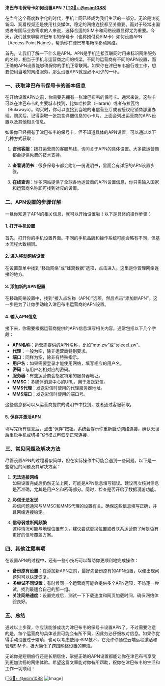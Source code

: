 **津巴布韦保号卡如何设置APN？[[TG💪+ @esim1088](https://t.me/s/esim1088)]**

在当今这个高度数字化的时代，手机上网已经成为我们生活的一部分。无论是浏览新闻、观看视频还是使用社交媒体，稳定的网络连接都至关重要。而对于经常出国或者有国际业务需求的人来说，选择合适的SIM卡和网络设置显得尤为重要。今天，我们就来聊聊津巴布韦的保号卡（也称预付费SIM卡）如何设置APN（Access Point Name），帮助你在津巴布韦畅享移动网络。

首先，让我们了解一下什么是APN。APN是手机连接互联网时用来标识网络服务的名称，相当于手机与运营商之间的桥梁。不同的运营商有不同的APN设置，而正确的APN设置能够确保你的手机正常联网。如果你在津巴布韦旅行或工作，想要使用当地的网络服务，那么设置APN就是必不可少的一环。

### 一、获取津巴布韦保号卡的基本信息

在开始设置APN之前，你需要先拥有一张津巴布韦的保号卡。通常来说，这些卡可以在津巴布韦的主要城市找到，比如哈拉雷（Harare）或者布拉瓦约（Bulawayo）。购买时，你可以直接到当地的电信营业厅或者授权经销商那里办理。购买后，记得索取一张包含详细信息的小卡片，上面会列出运营商的APN设置以及其他相关信息。

如果你已经拥有了津巴布韦的保号卡，但不知道具体的APN设置，可以通过以下几种方式获取：

1. **咨询客服**：拨打运营商的客服热线，询问关于APN的具体设置。大多数运营商都会提供免费的技术支持。
   
2. **查看说明书**：很多保号卡都会附带一份说明书，里面会有详细的APN设置步骤。
   
3. **在线查询**：许多网站提供了全球各地运营商的APN设置信息，你只需输入国家和运营商名称即可找到对应的设置。

### 二、APN设置的步骤详解

一旦你知道了APN的相关信息，就可以开始设置啦！以下是具体的操作步骤：

#### 1. 打开手机设置

首先，打开你的手机设置界面。不同的手机品牌和操作系统可能会略有不同，但基本流程大致相同。

#### 2. 进入移动网络设置

在设置菜单中找到“移动网络”或“蜂窝数据”选项，点击进入。这里是你管理网络连接的地方。

#### 3. 添加新的APN配置

在移动网络设置中，找到“接入点名称（APN）”选项，然后点击“添加新APN”。这一步是为了让你手动输入津巴布韦运营商的APN设置。

#### 4. 输入APN信息

接下来，你需要根据运营商提供的APN信息填写相关内容。通常包括以下几个字段：

- **APN名称**：运营商提供的APN名称，比如“mtn.zw”或“telecel.zw”。
- **代理**：一般为空，除非运营商特别要求。
- **端口**：同样为空，除非有特殊指示。
- **用户名**：如果需要登录才能使用网络，填写相应的用户名。
- **密码**：与用户名相对应的密码。
- **服务器**：有些运营商会指定特定的服务器地址。
- **MMSC**：多媒体消息中心的URL，用于发送彩信。
- **MMS代理**：发送彩信时使用的代理服务器地址。
- **MMS端口**：发送彩信时使用的端口号。

这些信息都可以从运营商提供的说明书中找到，或者通过客服获取。

#### 5. 保存并激活APN

填写完所有信息后，点击“保存”按钮。系统会提示你重新启动网络连接，确认无误后重启手机或切换飞行模式再恢复正常连接。

### 三、常见问题及解决方法

尽管设置APN的过程看似简单，但在实际操作中可能会遇到一些问题。以下是一些常见的问题及其解决方案：

1. **无法连接网络**  
   如果设置完成后仍然无法上网，可能是APN信息填写错误。建议再次核对信息是否准确，尤其是用户名和密码部分。同时，检查是否开启了数据漫游功能。

2. **彩信无法发送**  
   彩信问题通常与MMSC和MMS代理的设置有关。确保这些信息填写正确，并且网络连接稳定。

3. **信号弱或断网频繁**  
   这种情况可能与地理位置有关，建议尝试更换位置或者联系运营商了解是否有更好的信号覆盖方案。

### 四、其他注意事项

在设置APN的过程中，还有一些小技巧可以帮助你更顺利地完成操作：

- **备份原有设置**：在添加新APN之前，最好先备份原有的APN设置，以便出现问题时可以快速恢复。
- **多尝试不同设置**：有时候同一个运营商可能会提供多个APN选项，不妨逐一尝试，找到最适合自己的那一组。
- **关注网络速度**：设置完成后，测试一下下载速度和网页加载时间，确保网络体验良好。

### 五、总结

通过以上步骤，你应该能够成功为津巴布韦的保号卡设置APN了。不过需要注意的是，每个运营商的具体设置可能会有所不同，因此务必仔细核对信息。如果你觉得手动设置过于繁琐，也可以考虑使用eSIM技术，它允许你通过云端远程激活和管理SIM卡，极大简化了跨国网络设置的麻烦。

无论你是短期旅行还是长期居住，掌握正确的APN设置都能让你在津巴布韦享受到更加流畅的网络体验。希望这篇文章能对你有所帮助，祝你在津巴布韦的生活和工作一切顺利！

[[TG💪+ @esim1088](https://t.me/s/esim1088) ![Image](https://i.postimg.cc/4NQfJmqS/Snipaste-2025-05-13-00-14-12.png)]